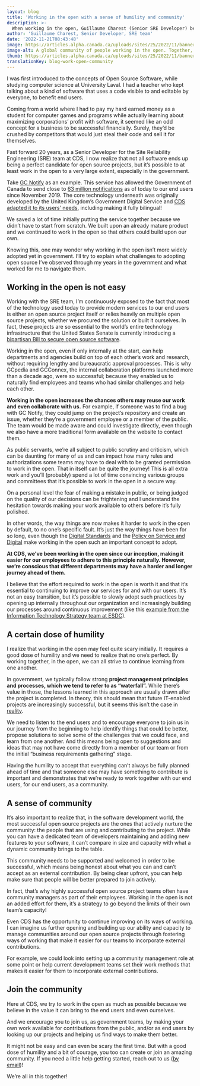 ```yaml
---
layout: blog
title: 'Working in the open with a sense of humility and community'
description: >-
  When working in the open, Guillaume Charest (Senior SRE Developer) believes that humility and community can improve experiences and open-source outcomes.
author: 'Guillaume Charest, Senior Developer, SRE team'
date: '2022-11-21T08:43:48'
image: https://articles.alpha.canada.ca/uploads/sites/25/2022/11/banner-blog-work-open-community.jpeg
image-alt: A global community of people working in the open. Together, they’re sharing ideas to improve the code’s quality.
thumb: https://articles.alpha.canada.ca/uploads/sites/25/2022/11/banner-blog-work-open-community.jpeg
translationKey: blog-work-open-community
---
```


<p>I was first introduced to the concepts of Open Source Software, while studying computer science at University Laval. I had a teacher who kept talking about a kind of software that uses a code visible to and editable by everyone, to benefit end users.</p>



<p>Coming from a world where I had to pay my hard earned money as a student for computer games and programs while actually learning about maximizing corporations’ profit with software, it seemed like an odd concept for a business to be successful financially. Surely, they’d be crushed by competitors that would just steal their code and sell it for themselves.</p>



<p>Fast forward 20 years, as a Senior Developer for the Site Reliability Engineering (SRE) team at CDS, I now realize that not all software ends up being a perfect candidate for open source projects, but it’s possible to at least work in the open to a very large extent, especially in the government.</p>



<p>Take <a href="https://notification.canada.ca/">GC Notify</a> as an example. This service has allowed the Government of Canada to send close to <a href="https://notification.canada.ca/activity">63 million notifications</a> as of today to our end users since November 2019. The core technology underneath was originally developed by the United Kingdom’s Government Digital Service and <a href="https://digital.canada.ca/2019/11/26/introducing-notify/">CDS adapted it to its users’ needs</a>, including making it fully bilingual!</p>



<p>We saved a lot of time initially putting the service together because we didn’t have to start from scratch. We built upon an already mature product and we continued to work in the open so that others could build upon our own.</p>



<p>Knowing this, one may wonder why working in the open isn’t more widely adopted yet in government. I’ll try to explain what challenges to adopting open source I’ve observed through my years in the government and what worked for me to navigate them.</p>



<h2 id="h-working-in-the-open-is-not-easy">Working in the open is not easy</h2>



<p>Working with the SRE team, I’m continuously exposed to the fact that most of the technology used today to provide modern services to our end users is either an open source project itself or relies heavily on multiple open source projects, whether we procured the solution or built it ourselves. In fact, these projects are so essential to the world’s entire technology infrastructure that the United States Senate is currently introducing a <a href="https://www.congress.gov/bill/117th-congress/senate-bill/4913">bipartisan Bill to secure open source software</a>.</p>



<p>Working in the open, even if only internally at the start, can help departments and agencies build on top of each other’s work and research, without requiring lengthy and bureaucratic approval processes. This is why GCpedia and GCConnex, the internal collaboration platforms launched more than a decade ago, were so successful; because they enabled us to naturally find employees and teams who had similar challenges and help each other.</p>



<p><strong>Working in the open increases the chances others may reuse our work and even collaborate with us.</strong> For example, if someone was to find a bug with GC Notify, they could jump on the project’s repository and create an issue, whether they’re a government employee or a member of the public. The team would be made aware and could investigate directly, even though we also have a more traditional form available on the website to contact them.</p>



<p>As public servants, we’re all subject to public scrutiny and criticism, which can be daunting for many of us and can impact how many rules and authorizations some teams may have to deal with to be granted permission to work in the open. That in itself can be quite the journey! This is all extra work and you’ll (probably) spend a lot of time convincing various groups and committees that it’s possible to work in the open in a secure way.</p>



<p>On a personal level the fear of making a mistake in public, or being judged on the quality of our decisions can be frightening and I understand the hesitation towards making your work available to others before it’s fully polished.</p>



<p>In other words, the way things are now makes it harder to work in the open by default, to no one’s specific fault. It’s just the way things have been for so long, even though the <a href="https://www.canada.ca/en/government/system/digital-government/government-canada-digital-operations-strategic-plans/canada-digital-ambition.html#toc3.2">Digital Standards</a> and the <a href="https://www.tbs-sct.canada.ca/pol/doc-eng.aspx?id=32603">Policy on Service and Digital</a> make working in the open such an important concept to adopt.</p>



<p><strong>At CDS, we’ve been working in the open since our inception, making it easier for our employees to adhere to this principle naturally. However, we’re conscious that different departments may have a harder and longer journey ahead of them.</strong></p>



<p>I believe that the effort required to work in the open is worth it and that it’s essential to continuing to improve our services for and with our users. It’s not an easy transition, but it’s possible to slowly adopt such practices by opening up internally throughout our organization and increasingly building our processes around continuous improvement (like this <a href="https://sara-sabr.github.io/ITStrategy/2021/07/09/working-in-the-open-part-2.html">example from the Information Technology Strategy team at ESDC</a>).</p>



<h2 id="h-a-certain-dose-of-humility">A certain dose of humility</h2>



<p>I realize that working in the open may feel quite scary initially. It requires a good dose of humility and we need to realize that no one’s perfect. By working together, in the open, we can all strive to continue learning from one another.</p>



<p>In government, we typically follow strong <strong>project management principles and processes, which we tend to refer to as “waterfall”.</strong> While there’s value in those, the lessons learned in this approach are usually drawn after the project is completed. In theory, this should mean that future IT-enabled projects are increasingly successful, but it seems this isn’t the case in <a href="https://sara-sabr.github.io/ITStrategy/2020/04/21/how-is-the-public-service-managing-large-IT-project.html">reality</a>.</p>



<p>We need to listen to the end users and to encourage everyone to join us in our journey from the beginning to help identify things that could be better, propose solutions to solve some of the challenges that we could face, and learn from one another. And this means being open to suggestions and ideas that may not have come directly from a member of our team or from the initial “business requirements gathering” stage.</p>



<p>Having the humility to accept that everything can’t always be fully planned ahead of time and that someone else may have something to contribute is important and demonstrates that we’re ready to work together with our end users, for our end users, as a community.</p>



<h2 id="h-a-sense-of-community">A sense of community</h2>



<p>It&#8217;s also important to realize that, in the software development world, the most successful open source projects are the ones that actively nurture the community: the people that are using and contributing to the project. While you can have a dedicated team of developers maintaining and adding new features to your software, it can’t compare in size and capacity with what a dynamic community brings to the table.</p>



<p>This community needs to be supported and welcomed in order to be successful, which means being honest about what you can and can’t accept as an external contribution. By being clear upfront, you can help make sure that people will be better prepared to join actively.</p>



<p>In fact, that’s why highly successful open source project teams often have community managers as part of their employees. Working in the open is not an added effort for them, it’s a strategy to go beyond the limits of their own team’s capacity!</p>



<p>Even CDS has the opportunity to continue improving on its ways of working. I can imagine us further opening and building up our ability and capacity to manage communities around our open source projects through fostering ways of working that make it easier for our teams to incorporate external contributions.</p>



<p>For example, we could look into setting up a community management role at some point or help current development teams set their work methods that makes it easier for them to incorporate external contributions.</p>



<h2 id="h-join-the-community">Join the community</h2>



<p>Here at CDS, we try to work in the open as much as possible because we believe in the value it can bring to the end users and even ourselves.</p>



<p>And we encourage you to join us, as government teams, by making your own work available for contributions from the public, and/or as end users by looking up our projects and helping us find ways to make them better.</p>



<p>It might not be easy and can even be scary the first time. But with a good dose of humility and a bit of courage, you too can create or join an amazing community. If you need a little help getting started, reach out to us (<a href="mailto:cds-snc@tbs-sct.gc.ca">by email</a>)!</p>



<p>We’re all in this together!</p>

